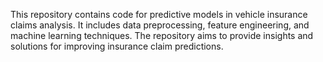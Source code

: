 This repository contains code for predictive models in vehicle insurance claims analysis. It includes data preprocessing, feature engineering, and machine learning techniques. The repository aims to provide insights and solutions for improving insurance claim predictions.